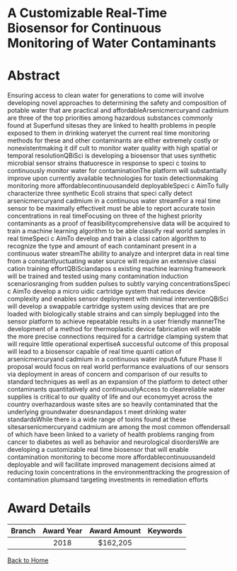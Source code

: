 
A Customizable Real-Time Biosensor for Continuous Monitoring of Water Contaminants
==================================================================================

# Abstract


Ensuring access to clean water for generations to come will involve developing novel approaches to determining the safety and composition of potable water that are practical and affordableArsenicmercuryand cadmium are three of the top priorities among hazardous substances
commonly found at Superfund sitesas they are linked to health problems in people exposed to
them in drinking wateryet the current real time monitoring methods for these and other contaminants are either extremely costly or nonexistentmaking it dif cult to monitor water quality with
high spatial or temporal resolutionQBiSci is developing a biosensor that uses synthetic microbial sensor strains thatuoresce in response to speci c toxins to continuously monitor water for
contaminationThe platform will substantially improve upon currently available technologies for
toxin detectionmaking monitoring more affordablecontinuousandeld deployableSpeci c AimTo fully characterize three synthetic Ecoli strains that speci cally detect arsenicmercuryand cadmium in a continuous water streamFor a real time sensor to be maximally effectiveit must be able to report accurate toxin concentrations in real timeFocusing on three
of the highest priority contaminants as a proof of feasibilitycomprehensive data will be acquired
to train a machine learning algorithm to be able classify real world samples in real timeSpeci c AimTo develop and train a classi cation algorithm to recognize the type and amount
of each contaminant present in a continuous water streamThe ability to analyze and interpret data
in real time from a constantlyuctuating water source will require an extensive classi cation training effortQBiSciandapos s existing machine learning framework will be trained and tested using many
contamination induction scenariosranging from sudden pulses to subtly varying concentrationsSpeci c AimTo develop a micro uidic cartridge system that reduces device complexity and
enables sensor deployment with minimal interventionQBiSci will develop a swappable cartridge system using devices that are pre loaded with biologically stable strains and can simply
beplugged into the sensor platform to achieve repeatable results in a user friendly mannerThe development of a method for thermoplastic device fabrication will enable the more precise
connections required for a cartridge clamping system that will require little operational expertiseA successful outcome of this proposal will lead to a biosensor capable of real time quanti cation of arsenicmercuryand cadmium in a continuous water inputA future Phase II proposal
would focus on real world performance evaluations of our sensors via deployment in areas of concern and comparison of our results to standard techniques as well as an expansion of the platform
to detect other contaminants quantitatively and continuouslyAccess to cleanreliable water supplies is critical to our quality of life and our economyyet
across the country overhazardous waste sites are so heavily contaminated that the underlying groundwater doesnandapos t meet drinking water standardsWhile there is a wide range of
toxins found at these sitesarsenicmercuryand cadmium are among the most common offendersall of which have been linked to a variety of health problems ranging from cancer to diabetes as well as behavior and neurological disordersWe are developing a customizable real time
biosensor that will enable contamination monitoring to become more affordablecontinuousandeld deployable and will facilitate improved management decisions aimed at reducing toxin concentrations in the environmenttracking the progression of contamination plumsand targeting
investments in remediation efforts  

# Award Details

|Branch|Award Year|Award Amount|Keywords|
| :---: | :---: | :---: | :---: |
||2018|$162,205||
  
  


[Back to Home](https://github.com/chrischow/dod_sbir_awards#2429)